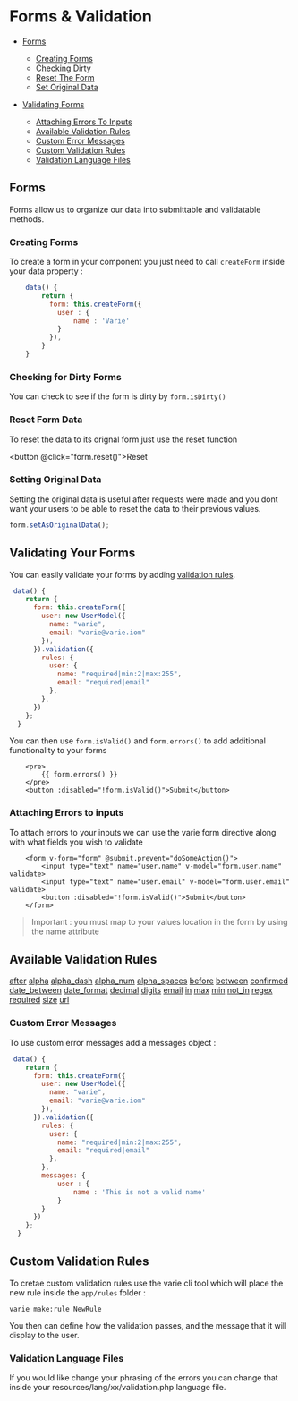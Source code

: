 # Forms & Validation

* [Forms](#forms)
  * [Creating Forms](#creating-forms)
  * [Checking Dirty](#checking-for-dirty-forms)
  * [Reset The Form](#reset-form-data)
  * [Set Original Data](#setting-original-data)
* [Validating Forms](#validating-your-forms)

  * [Attaching Errors To Inputs](#attaching-errors-to-inputs)
  * [Available Validation Rules](#available-validation-rules)
  * [Custom Error Messages](#custom-error-messages)
  * [Custom Validation Rules](#custom-validation-rules)
  * [Validation Language Files](#validation-language-files)

<a name="forms"></a>

## Forms

Forms allow us to organize our data into submittable and validatable methods.

### Creating Forms

To create a form in your component you just need to call `createForm` inside your data property :

```js
    data() {
        return {
          form: this.createForm({
            user : {
                name : 'Varie'
            }
          }),
        }
    }
```

<a name="checking-for-dirty-forms"></a>

### Checking for Dirty Forms

You can check to see if the form is dirty by `form.isDirty()`

<a name="reset-form-data"></a>

### Reset Form Data

To reset the data to its orignal form just use the reset function

<button @click="form.reset()">Reset</button>

<a name="setting-original-data"></a>

### Setting Original Data

Setting the original data is useful after requests were made and you dont want your users to be able to reset the data to
their previous values.

```js
form.setAsOriginalData();
```

<a name="validating-your-forms"></a>

## Validating Your Forms

You can easily validate your forms by adding [validation rules](#available-validation-rules).

```js
 data() {
    return {
      form: this.createForm({
        user: new UserModel({
          name: "varie",
          email: "varie@varie.iom"
        }),
      }).validation({
        rules: {
          user: {
            name: "required|min:2|max:255",
            email: "required|email"
          },
        },
      })
    };
  }
```

You can then use `form.isValid()` and `form.errors()` to add additional functionality to your forms

```vue
    <pre>
        {{ form.errors() }}
    </pre>
    <button :disabled="!form.isValid()">Submit</button>
```

<a name="attaching-errors-to-inputs"></a>

### Attaching Errors to inputs

To attach errors to your inputs we can use the varie form directive along with what fields you wish to validate

```vue
    <form v-form="form" @submit.prevent="doSomeAction()">
        <input type="text" name="user.name" v-model="form.user.name" validate>
        <input type="text" name="user.email" v-model="form.user.email" validate>
        <button :disabled="!form.isValid()">Submit</button>
    </form>
```

> Important : you must map to your values location in the form by using the name attribute

<a name="available-validation-rules"></a>

## Available Validation Rules

[after](#rule-after)
[alpha](#rule-alpha)
[alpha_dash](#rule-alpha-dash)
[alpha_num](#rule-alpha-num)
[alpha_spaces](#rule-alpha-spaces)
[before](#rule-before)
[between](#rule-between)
[confirmed](#rule-confirmed)
[date_between](#rule-date-between)
[date_format](#rule-date-format)
[decimal](#rule-deciaml)
[digits](#rule-digits)
[email](#rule-email)
[in](#rule-in)
[max](#rule-max)
[min](#rule-min)
[not_in](#rule-not-in)
[regex](#rule-regex)
[required](#rule-required)
[size](#rule-size)
[url](#rule-url)

<a name="custom-error-messages"></a>

### Custom Error Messages

To use custom error messages add a messages object :

```js
 data() {
    return {
      form: this.createForm({
        user: new UserModel({
          name: "varie",
          email: "varie@varie.iom"
        }),
      }).validation({
        rules: {
          user: {
            name: "required|min:2|max:255",
            email: "required|email"
          },
        },
        messages: {
        	user : {
        		name : 'This is not a valid name'
        	}
        }
      })
    };
  }
```

<a name="custom-validation-rules"></a>

## Custom Validation Rules

To cretae custom validation rules use the varie cli tool which will place the new rule inside the `app/rules` folder :

`varie make:rule NewRule`

You then can define how the validation passes, and the message that it will display to the user.

<a name="validation-language-files"></a>

### Validation Language Files

If you would like change your phrasing of the errors you can change that inside your resources/lang/xx/validation.php language file.
